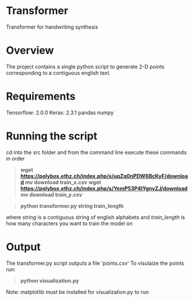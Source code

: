 # Transformer
Transformer for handwriting synthesis

# Overview
The project contains a single python script to generate 2-D points corresponding to a contiguous english text.

# Requirements

Tensorflow: 2.0.0
Keras: 2.3.1
pandas
numpy

# Running the script
cd into the src folder and from the command line execute these commands in order
> **wget https://polybox.ethz.ch/index.php/s/uqZq0nPDW6BcKyF/download**
> **mv download train_x.csv**
> **wget https://polybox.ethz.ch/index.php/s/YemP53P4IYgnvZJ/download**
> **mv download train_y.csv**

> **python transformer.py string train_length**

where *string* is a contiguous string of english alphabets
and *train_length* is how many characters you want to train the model on

# Output
The transformer.py script outputs a file 'points.csv'
To visulaize the points run:
> **python visualization.py**

Note: matplotlib must be installed for visualization.py to run
